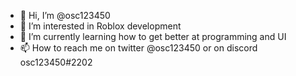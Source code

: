 - 👋 Hi, I’m @osc123450
- 👀 I’m interested in Roblox development
- 🌱 I’m currently learning how to get better at programming and UI
- 📫 How to reach me on twitter @osc123450 or on discord osc123450#2202

<!---
osc123450/osc123450 is a ✨ special ✨ repository because its `README.md` (this file) appears on your GitHub profile.
You can click the Preview link to take a look at your changes.
--->
